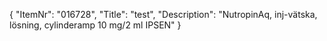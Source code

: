 {
  "ItemNr": "016728",
  "Title": "test",
  "Description": "NutropinAq, inj-vätska, lösning, cylinderamp 10 mg/2 ml IPSEN"
}